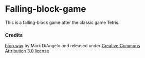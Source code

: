 # Falling-block-game
This is a falling-block game after the classic game Tetris.

### Credits
[blop.wav](blop.wav) by Mark DiAngelo and released under [Creative Commons Attribution 3.0 license](https://creativecommons.org/licenses/by/3.0/#)
